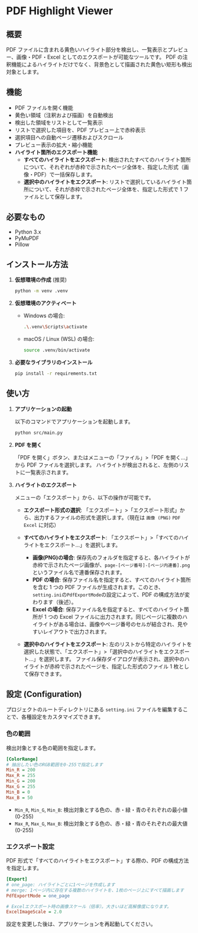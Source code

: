 # PDF Highlight Viewer

## 概要

PDF ファイルに含まれる黄色いハイライト部分を検出し、一覧表示とプレビュー、画像・PDF・Excel としてのエクスポートが可能なツールです。
PDF の注釈機能によるハイライトだけでなく、背景色として描画された黄色い矩形も検出対象とします。

## 機能

- PDF ファイルを開く機能
- 黄色い領域（注釈および描画）を自動検出
- 検出した領域をリストとして一覧表示
- リストで選択した項目を、PDF プレビュー上で赤枠表示
- 選択項目への自動ページ遷移およびスクロール
- プレビュー表示の拡大・縮小機能
- **ハイライト箇所のエクスポート機能**
  - **すべてのハイライトをエクスポート**: 検出されたすべてのハイライト箇所について、それぞれが赤枠で示されたページ全体を、指定した形式（画像・PDF）で一括保存します。
  - **選択中のハイライトをエクスポート**: リストで選択しているハイライト箇所について、それが赤枠で示されたページ全体を、指定した形式で 1 ファイルとして保存します。

## 必要なもの

- Python 3.x
- PyMuPDF
- Pillow

## インストール方法

1. **仮想環境の作成** (推奨)

   ```bash
   python -m venv .venv
   ```

2. **仮想環境のアクティベート**

   - Windows の場合:
     ```bash
     .\.venv\Scripts\activate
     ```
   - macOS / Linux (WSL) の場合:
     ```bash
     source .venv/bin/activate
     ```

3. **必要なライブラリのインストール**
   ```bash
   pip install -r requirements.txt
   ```

## 使い方

1. **アプリケーションの起動**

   以下のコマンドでアプリケーションを起動します。

   ```bash
   python src/main.py
   ```

2. **PDF を開く**

   「PDF を開く」ボタン、またはメニューの「ファイル」>「PDF を開く...」から PDF ファイルを選択します。
   ハイライトが検出されると、左側のリストに一覧表示されます。

3. **ハイライトのエクスポート**

   メニューの「エクスポート」から、以下の操作が可能です。

   - **エクスポート形式の選択**:
     「エクスポート」>「エクスポート形式」から、出力するファイルの形式を選択します。（現在は `画像 (PNG)` `PDF` `Excel` に対応）

   - **すべてのハイライトをエクスポート**:
     「エクスポート」>「すべてのハイライトをエクスポート...」を選択します。

     - **画像(PNG)の場合**: 保存先のフォルダを指定すると、各ハイライトが赤枠で示されたページ画像が、`page-[ページ番号]-[ページ内連番].png` というファイル名で連番保存されます。
     - **PDF の場合**: 保存ファイル名を指定すると、すべてのハイライト箇所を含む 1 つの PDF ファイルが生成されます。このとき、`setting.ini`の`PdfExportMode`の設定によって、PDF の構成方法が変わります（後述）。
     - **Excel の場合**: 保存ファイル名を指定すると、すべてのハイライト箇所が 1 つの Excel ファイルに出力されます。同じページに複数のハイライトがある場合は、画像やページ番号のセルが結合され、見やすいレイアウトで出力されます。

   - **選択中のハイライトをエクスポート**:
     左のリストから特定のハイライトを選択した状態で、「エクスポート」>「選択中のハイライトをエクスポート...」を選択します。
     ファイル保存ダイアログが表示され、選択中のハイライトが赤枠で示されたページを、指定した形式のファイル 1 枚として保存できます。

## 設定 (Configuration)

プロジェクトのルートディレクトリにある `setting.ini` ファイルを編集することで、各種設定をカスタマイズできます。

### 色の範囲

検出対象とする色の範囲を指定します。

```ini
[ColorRange]
# 抽出したい色のRGB範囲を0-255で指定します
Min_R = 200
Max_R = 255
Min_G = 200
Max_G = 255
Min_B = 0
Max_B = 50
```

- `Min_R`, `Min_G`, `Min_B`: 検出対象とする色の、赤・緑・青のそれぞれの最小値 (0-255)
- `Max_R`, `Max_G`, `Max_B`: 検出対象とする色の、赤・緑・青のそれぞれの最大値 (0-255)

### エクスポート設定

PDF 形式で「すべてのハイライトをエクスポート」する際の、PDF の構成方法を指定します。

```ini
[Export]
# one_page: ハイライトごとに1ページを作成します
# merge: 1ページ内に存在する複数のハイライトを、1枚のページ上にすべて描画します
PdfExportMode = one_page

# Excelエクスポート時の画像スケール（倍率）。大きいほど高解像度になります。
ExcelImageScale = 2.0
```

設定を変更した後は、アプリケーションを再起動してください。

